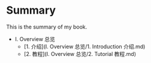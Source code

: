 # Summary

This is the summary of my book.

* I. Overview 总览
	* [1. 介绍](I. Overview 总览/1. Introduction 介绍.md) 
	* [2. 教程](I. Overview 总览/2. Tutorial 教程.md) 